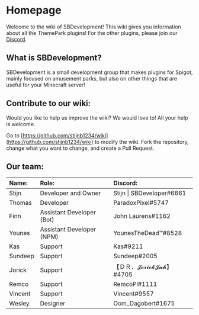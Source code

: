# Homepage

Welcome to the wiki of SBDevelopment! This wiki gives you information about all the ThemePark plugins! For the other plugins, please join our [Discord](https://discord.gg/R6ax6z2).

## What is SBDevelopment?

SBDevelopment is a small development group that makes plugins for Spigot, mainly focused on amusement parks, but also on other things that are useful for your Minecraft server!

## Contribute to our wiki:

Would you like to help us improve the wiki? We would love to! All your help is welcome.

Go to [https://github.com/stijnb1234/wiki](https://github.com/stijnb1234/wiki) to modify the wiki. Fork the repository, change what you want to change, and create a Pull Request.

## Our team:

| Name: | Role: | Discord: |
| :--- | :--- | :--- |
| Stijn | Developer and Owner | Stijn \| SBDeveloper\#6661 |
| Thomas | Developer | ParadoxPixel\#5747 |
| Finn | Assistant Developer \(Bot\) | John Laurens\#1162 |
| Younes | Assistant Developer \(NPM\) | YounesTheDead™\#8528 |
| Kas | Support | Kas\#9211 |
| Sundeep | Support | Sundeep\#2005 |
| Jorick | Support | 【ＤＲ．𝓙𝓸𝓻𝓲𝓬𝓴𝓙𝓾𝓱】\#4705 |
| Remco | Support | RemcoPl\#1111 |
| Vincent | Support | Vincent\#9557 |
| Wesley | Designer | Oom\_Dagobert\#1675 |

